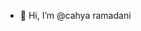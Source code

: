 - 👋 Hi, I’m @cahya ramadani


<!---
crd8/crd8 is a ✨ special ✨ repository because its `README.md` (this file) appears on your GitHub profile.
You can click the Preview link to take a look at your changes.
--->

<!---
- 👀 I’m interested in ...
- 🌱 I’m currently learning 
- 💞️ I’m looking to collaborate on ...
- 📫 How to reach me ...
--->
